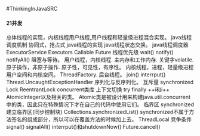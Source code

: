 #ThinkingInJavaSRC

#### 21并发

总体线程的实现，内核线程用户线程,用户线程和轻量级进程混合实现。
java线程调度机制 协同式，抢占式
java线程的实现
java线程状态交换。
java线程调度器
ExecutorService Executors
Callable Future<String>
线程优先级
wait() notify() notifyAll()
阻塞与等待。
用户线程，内核线程.
主内存和工作内存.
关键字volatile.
原子操作，非原子操作.
原子性，可见性，有序性。
内核线程，进程，轻量级进程
用户空间和内核空间。
ThreadFactory.
后台线程。
join() interrput()
Thread.UncaughtExceptionHandler
序列化与反序列化。
互斥量
synchronized Lock ReentrantLock concurrent类库
上下文切换
try finally
++i和i++
AtomicInteger以及相关的类。
Atomic类是被设计用来构建java.util.concurrent中的类，因此只在特殊情况下才在自己的代码中使用它们。
临界区 synchronized建立临界区(同步控制块)
Collections.synchronizedList()
synchronized不属于方法签名的组成部分，所以可以在覆盖方法的时候加上去。
ThreadLocal
竞争条件
signal() signalAll()
interrput()和shutdownNow() Future.cancel()

